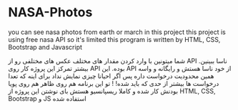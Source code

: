 # NASA-Photos
you can see nasa photos from earth or march in this project
this project is using free nasa API so it's limited
this program is written by HTML, CSS, Bootstrap and Javascript

شما میتونین با وارد کردن مقدار های مختلف عکس های مختلفی رو از API ناسا ببینین.
بیشتر تمرکز این پروژه کار روی API بوده.
این API از خود ناسا هستش و رایگانه و واسه همین محدودیت درخواست داره پس اگر احیانا چیزی نمایش نداد برای اینه که تعدا درخواست ها بیشتر از حدی که باید شده!
! تو این برنامه هم روی ظاهر هم روی پویا بودنش کار شده و کاملا ریسپانسیو هستش
بای نوشتن این پروژه از HTML, CSS, Bootstrap و JS استفاده شده

